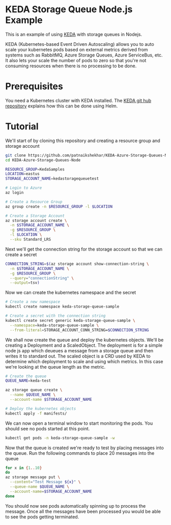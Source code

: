 # KEDA Storage Queue Node.js Example

This is an example of using [KEDA](https://github.com/kedacore/keda) with storage queues in Nodejs.

KEDA (Kubernetes-based Event Driven Autoscaling) allows you to auto scale your kubernetes pods based on external metrics derived from systems such as RabbitMQ, Azure Storage Queues, Azure ServiceBus, etc. It also lets your scale the number of pods to zero so that you're not consuming resources when there is no processing to be done.

# Prerequisites
You need a Kubernetes cluster with KEDA installed. The [KEDA git hub repository](https://github.com/kedacore/keda) explains how this can be done using Helm.

# Tutorial

We'll start of by cloning this repository and creating a resource group and storage account

```sh
git clone https://github.com/patnaikshekhar/KEDA-Azure-Storage-Queues-Node
cd KEDA-Azure-Storage-Queues-Node

RESOURCE_GROUP=KedaSamples
LOCATION=eastus
STORAGE_ACCOUNT_NAME=kedastoragequeuetest

# Login to Azure
az login

# Create a Resource Group
az group create -n $RESOURCE_GROUP -l $LOCATION

# Create a Storage Account
az storage account create \
  -n $STORAGE_ACCOUNT_NAME \
  -g $RESOURCE_GROUP \
  -l $LOCATION \
  --sku Standard_LRS
```

Next we'll get the connection string for the storage account so that we can create a secret

```sh
CONNECTION_STRING=$(az storage account show-connection-string \
  -n $STORAGE_ACCOUNT_NAME \
  -g $RESOURCE_GROUP \
  --query="connectionString" \
  --output=tsv)
```

Now we can create the kubernetes namespace and the secret

```sh
# Create a new namespace
kubectl create namespace keda-storage-queue-sample

# Create a secret with the connection string
kubectl create secret generic keda-storage-queue-sample \
  --namespace=keda-storage-queue-sample \
  --from-literal=STORAGE_ACCOUNT_CONN_STRING=$CONNECTION_STRING
```

We shall now create the queue and deploy the kubernetes objects. We'll be creating a Deployment and a ScaledObject. The deployment is for a simple node js app which deueues a message from a storage queue and then writes it to standard out. The scaled object is a CRD used by KEDA to determine which deployment to scale and using which metrics. In this case we're looking at the queue length as the metric.

```sh
# Create the queue
QUEUE_NAME=keda-test

az storage queue create \
  --name $QUEUE_NAME \
  --account-name $STORAGE_ACCOUNT_NAME

# Deploy the kubernetes objects
kubectl apply -f manifests/
```

We can now open a terminal window to start monitoring the pods. You should see no pods started at this point.

```sh
kubectl get pods -n keda-storage-queue-sample -w
```

Now that the queue is created we're ready to test by placing messages into the queue. Run the following commands to place 20 messages into the queue

```sh
for x in {1..10}
do
az storage message put \
  --content="Test Message ${x}" \
  --queue-name $QUEUE_NAME \
  --account-name=$STORAGE_ACCOUNT_NAME
done
```

You should now see pods automatically spinning up to process the message. Once all the messages have been processed you would be able to see the pods getting terminated.
